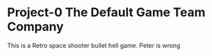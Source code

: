# Project-0 The Default Game Team Company

This is a Retro space shooter bullet hell game.
Peter is wrong